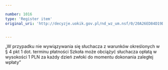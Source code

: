 ```yaml
---

number: 1016
type: 'Register item'
original_uri: 'http://decyzje.uokik.gov.pl/nd_wz_um.nsf/0/20A26ED84D19DBBCC12572DD003297A4?OpenDocument'


---
```


„W przypadku nie wywiązywania się słuchacza z warunków określonych w § 4 pkt 1 dot. terminu płatności Szkoła może obciążyć słuchacza opłatą w wysokości 1 PLN za każdy dzień zwłoki do momentu dokonania zaległej wpłaty”
